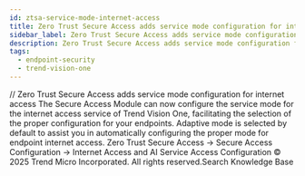 ```yaml
---
id: ztsa-service-mode-internet-access
title: Zero Trust Secure Access adds service mode configuration for internet access
sidebar_label: Zero Trust Secure Access adds service mode configuration for internet access
description: Zero Trust Secure Access adds service mode configuration for internet access
tags:
  - endpoint-security
  - trend-vision-one
---
```


/*<![CDATA[*/ $('#title').html($('meta[name=map-description]').attr('content')); /*]]>*/ Zero Trust Secure Access adds service mode configuration for internet access The Secure Access Module can now configure the service mode for the internet access service of Trend Vision One, facilitating the selection of the proper configuration for your endpoints. Adaptive mode is selected by default to assist you in automatically configuring the proper mode for endpoint internet access. Zero Trust Secure Access → Secure Access Configuration → Internet Access and AI Service Access Configuration © 2025 Trend Micro Incorporated. All rights reserved.Search Knowledge Base
